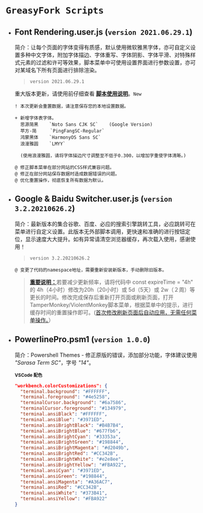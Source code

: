 # `GreasyFork Scripts`

- ## **Font Rendering.user.js** (`version 2021.06.29.1`)

  简介：让每个页面的字体变得有质感，默认使用微软雅黑字体，亦可自定义设置多种中文字体，附加字体描边、字体重写、字体阴影、字体平滑、对特殊样式元素的过滤和许可等效果，脚本菜单中可使用设置界面进行参数设置，亦可对某域名下所有页面进行排除渲染。

  > `version 2021.06.29.1`

  重大版本更新，请使用前仔细查看 [**脚本使用说明**](https://openuserjs.org/scripts/t3xtf0rm4tgmail.com/%E5%AD%97%E4%BD%93%E6%B8%B2%E6%9F%93%EF%BC%88%E8%87%AA%E7%94%A8%E8%84%9A%E6%9C%AC%EF%BC%89)。```New```

  ```text
  ! 本次更新会重置数据，请注意保存您的本地设置数据。

  + 新增字体表字体。
    思源简黑    `Noto Sans CJK SC`    (Google Version)
    苹方-简     `PingFangSC-Regular`
    鸿蒙黑体    `HarmonyOS Sans SC`
    浪漫雅圆    `LMYY`

    (使用浪漫雅圆，请将字体描边尺寸调整至不低于0.300，以增加字重使字体清晰。)

  @ 修正脚本菜单在部分网站的CSS样式兼容问题。
  @ 修正在部分网站保存数据时造成数据错误的问题。
  @ 优化重置操作，彻底恢复所有数据为默认。
  ```

- ## **Google & Baidu Switcher.user.js** (`version 3.2.20210626.2`)

  简介：最新版本的集合谷歌、百度、必应的搜索引擎跳转工具，必应跳转可在菜单进行自定义设置。此版本无外部脚本调用，更快速和准确的进行按钮定位，显示速度大大提升。如有异常请清空浏览器缓存，再次载入使用，感谢使用！

  > `version 3.2.20210626.2`

  ```text
  @ 变更了代码的namespace地址，需要重新安装新版本，手动删除旧版本。
  ```

  > [**重要说明：**](#)若要减少更新频率，请将代码中 const expireTime = "4h" 的 4h（4小时）修改为20h（20小时）或 5d（5天）或 2w（２周）等更长的时间。修改完成保存后重新打开页面或刷新页面，打开TamperMonkey/ViolentMonkey脚本菜单，根据菜单中的提示，进行缓存时间的重置操作即可。([首次修改刷新页面后自动应用，无需任何菜单操作。](#)）

- ## **PowerlinePro.psm1** (`version 1.0.0`)

  简介：Powershell Themes - 修正原版的错误，添加部分功能，字体建议使用 *"Sarasa Term SC"*，字号 *"14"*。

  <sub>**VSCode 配色**</sub>

    ```json
    "workbench.colorCustomizations": {
      "terminal.background": "#FFFFFF",
      "terminal.foreground": "#4e5258",
      "terminalCursor.background": "#6a7586",
      "terminalCursor.foreground": "#134979",
      "terminal.ansiBlack": "#FFFFFF",
      "terminal.ansiBlue": "#3971ED",
      "terminal.ansiBrightBlack": "#B4B7B4",
      "terminal.ansiBrightBlue": "#677fb6",
      "terminal.ansiBrightCyan": "#33353a",
      "terminal.ansiBrightGreen": "#198844",
      "terminal.ansiBrightMagenta": "#d2049b",
      "terminal.ansiBrightRed": "#CC342B",
      "terminal.ansiBrightWhite": "#e2e8ee",
      "terminal.ansiBrightYellow": "#FBA922",
      "terminal.ansiCyan": "#3971ED",
      "terminal.ansiGreen": "#198844",
      "terminal.ansiMagenta": "#A36AC7",
      "terminal.ansiRed": "#CC342B",
      "terminal.ansiWhite": "#373B41",
      "terminal.ansiYellow": "#FBA922"
    }
    ```
